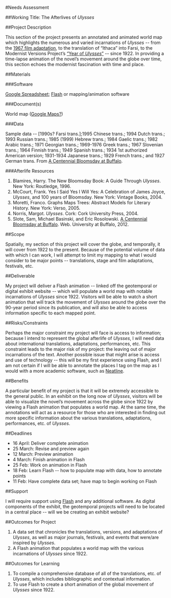 #Needs Assessment

##Working Title: The Afterlives of *Ulysses*

##Project Description

This section of the project presents an annotated and animated world map which highlights the numerous and varied incarnations of *Ulysses* -- from the [1967 film adaptation](http://www.imdb.com/title/tt0062414/), to the translation of “Ithaca” into Farsi, to the Modernist Versions Project’s [“Year of *Ulysses*”](http://web.uvic.ca/~mvp1922/) -- since 1922. In providing a time-lapse animation of the novel’s movement around the globe over time, this section echoes the modernist fascination with time and place.       

##Materials

###Software

[Google Spreadsheet](https://developers.google.com/chart/interactive/docs/spreadsheets); [Flash](http://www.adobe.com/products/flash.html) or mapping/animation software

###Document(s)

World map ([Google Maps?](https://maps.google.com/maps?hl=en&tab=ll))

###Data

Sample data -- [1990s? Farsi trans.];1995 Chinese trans.; 1994 Dutch trans.; 1993 Russian trans.; 1985 (1999) Hebrew trans.; 1984 Gaelic trans.; 1982 Arabic trans.; 1971 Georgian trans.; 1969-1976 Greek trans.; 1967 Slovenian trans.; 1964 Finnish trans.; 1949 Spanish trans.; 1934 1st authorized American version; 1931-1934 Japanese trans.; 1929 French trans.; and 1927 German trans. From [A Centennial Bloomsday at Buffalo](http://library.buffalo.edu/pl/exhibits/joycebloomsday/). 

###Afterlife Resources

1. Blamires, Harry. The New Bloomsday Book: A Guide Through *Ulysses*. New York: Routledge, 1996.
2. McCourt, Frank. Yes I Said Yes I Will Yes: A Celebration of James Joyce, *Ulysses*, and 100 years of Bloomsday. New York: Vintage Books, 2004.
3. Moretti, Franco. Graphs Maps Trees: Abstract Models for Literary History. New York: Verso, 2005.
4. Norris, Margot. *Ulysses*. Cork: Cork University Press, 2004.   
5. Slote, Sam, Michael Basinski, and Eric Rosolowski. [A Centennial Bloomsday at Buffalo](http://library.buffalo.edu/pl/exhibits/joycebloomsday/). Web. University at Buffalo, 2012.

##Scope

Spatially, my section of this project will cover the globe, and temporally, it will cover from 1922 to the present. Because of the potential volume of data with which I can work, I will attempt to limit my mapping to what I would consider to be major points -- translations, stage and film adaptations, festivals, etc.  
 

##Deliverable

My project will deliver a Flash animation -- linked off the geotemporal or digital exhibit website -- which will populate a world map with notable incarnations of *Ulysses* since 1922. Visitors will be able to watch a short animation that will track the movement of *Ulysses* around the globe over the 90-year period since its publication, and will also be able to access information specific to each mapped point.

##Risks/Constraints

Perhaps the major constraint my project will face is access to information; because I intend to represent the global afterlife of *Ulysses*, I will need data about international translations, adaptations, performances, etc. This constraint leads to the major risk of my project: the leaving out of major incarnations of the text. Another possible issue that might arise is access and use of technology -- this will be my first experience using Flash, and I am not certain if I will be able to annotate the places I tag on the map as I would with a more academic software, such as [Neatline](http://neatline.org/).

##Benefits

A particular benefit of my project is that it will be extremely accessible to the general public. In an exhibit on the long now of *Ulysses*, visitors will be able to visualize the novel’s movement across the globe since 1922 by viewing a Flash animation that populates a world map. At the same time, the annotations will act as a resource for those who are interested in finding out more specific information about the various translations, adaptations, performances, etc. of *Ulysses*.    

##Deadlines

* 16 April: Deliver complete animation
* 25 March: Revise and preview again
* 12 March: Preview animation
* 4 March: Finish animation in Flash
* 25 Feb: Work on animation in Flash
* 18 Feb: Learn Flash -- how to populate map with data, how to annotate points
* 11 Feb: Have complete data set; have map to begin working on Flash

##Support

I will require support using [Flash](http://www.adobe.com/products/flash.html) and any additional software. As digital components of the exhibit, the geotemporal projects will need to be located in a central place -- will we be creating an exhibit website?

##Outcomes for Project

1. A data set that chronicles the translations, versions, and adaptations of *Ulysses*, as well as major journals, festivals, and events that were/are inspired by *Ulysses*.  
2. A Flash animation that populates a world map with the various incarnations of *Ulysses* since 1922.

##Outcomes for Learning

1. To compile a comprehensive database of all of the translations, etc. of *Ulysses*, which includes bibliographic and contextual information.
2. To use Flash to create a short animation of the global movement of *Ulysses* since 1922.

